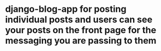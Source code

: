 # django-blog-app for posting individual posts and users can see your posts on the front page for the messaging you are passing to them
